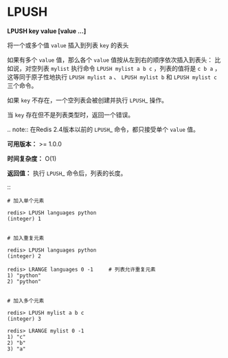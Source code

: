 # LPUSH


**LPUSH key value [value ...]**

将一个或多个值 ``value`` 插入到列表 ``key`` 的表头

如果有多个 ``value`` 值，那么各个 ``value`` 值按从左到右的顺序依次插入到表头：
比如说，对空列表 ``mylist`` 执行命令 ``LPUSH mylist a b c`` ，列表的值将是 ``c b a`` ，这等同于原子性地执行 ``LPUSH mylist a`` 、 ``LPUSH mylist b`` 和 ``LPUSH mylist c`` 三个命令。

如果 ``key`` 不存在，一个空列表会被创建并执行 `LPUSH`_ 操作。

当 ``key`` 存在但不是列表类型时，返回一个错误。

.. note:: 在Redis 2.4版本以前的 `LPUSH`_ 命令，都只接受单个 ``value`` 值。

**可用版本：**
    >= 1.0.0

**时间复杂度：**
    O(1)

**返回值：**
    执行 `LPUSH`_ 命令后，列表的长度。

::
    
    # 加入单个元素

    redis> LPUSH languages python
    (integer) 1


    # 加入重复元素

    redis> LPUSH languages python
    (integer) 2

    redis> LRANGE languages 0 -1     # 列表允许重复元素
    1) "python"
    2) "python"


    # 加入多个元素

    redis> LPUSH mylist a b c
    (integer) 3

    redis> LRANGE mylist 0 -1
    1) "c"
    2) "b"
    3) "a"
